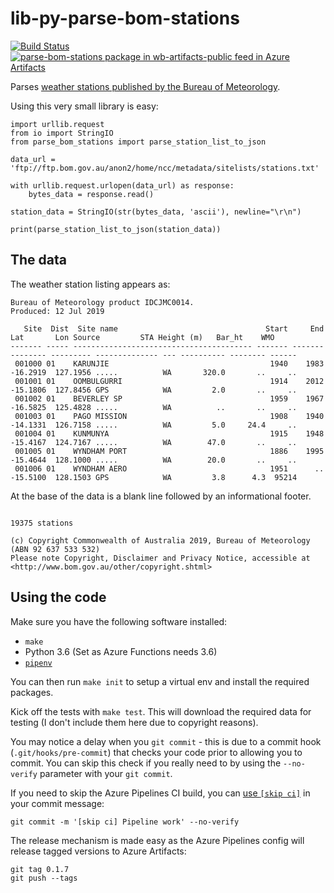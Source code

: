 # lib-py-parse-bom-stations

[![Build Status](https://dev.azure.com/weatherballoon/Weather%20Balloon/_apis/build/status/weather-balloon.lib-py-parse-bom-stations?branchName=master)](https://dev.azure.com/weatherballoon/Weather%20Balloon/_build/latest?definitionId=10&branchName=master) [![parse-bom-stations package in wb-artifacts-public feed in Azure Artifacts](https://feeds.dev.azure.com/weatherballoon/0badd75d-c148-4127-ad1d-b019b1a52dd4/_apis/public/Packaging/Feeds/bdf5f432-cc50-4b9f-9e09-cc8501de6f0d/Packages/6b1dc553-23f2-4c30-aa31-65f5079368a4/Badge)](https://dev.azure.com/weatherballoon/Weather%20Balloon/_packaging?_a=package&feed=bdf5f432-cc50-4b9f-9e09-cc8501de6f0d&package=6b1dc553-23f2-4c30-aa31-65f5079368a4&preferRelease=true)

Parses [weather stations published by the Bureau of Meteorology](ftp://ftp.bom.gov.au/anon2/home/ncc/metadata/sitelists/stations.zip).


Using this very small library is easy:

```
import urllib.request
from io import StringIO
from parse_bom_stations import parse_station_list_to_json

data_url = 'ftp://ftp.bom.gov.au/anon2/home/ncc/metadata/sitelists/stations.txt'

with urllib.request.urlopen(data_url) as response:
    bytes_data = response.read()

station_data = StringIO(str(bytes_data, 'ascii'), newline="\r\n")

print(parse_station_list_to_json(station_data))
```

## The data

The weather station listing appears as:

```
Bureau of Meteorology product IDCJMC0014.                                       Produced: 12 Jul 2019

   Site  Dist  Site name                                 Start     End      Lat       Lon Source         STA Height (m)   Bar_ht    WMO
------- ----- ---------------------------------------- ------- ------- -------- --------- -------------- --- ---------- -------- ------
 001000 01    KARUNJIE                                    1940    1983 -16.2919  127.1956 .....          WA       320.0       ..     ..
 001001 01    OOMBULGURRI                                 1914    2012 -15.1806  127.8456 GPS            WA         2.0       ..     ..
 001002 01    BEVERLEY SP                                 1959    1967 -16.5825  125.4828 .....          WA          ..       ..     ..
 001003 01    PAGO MISSION                                1908    1940 -14.1331  126.7158 .....          WA         5.0     24.4     ..
 001004 01    KUNMUNYA                                    1915    1948 -15.4167  124.7167 .....          WA        47.0       ..     ..
 001005 01    WYNDHAM PORT                                1886    1995 -15.4644  128.1000 .....          WA        20.0       ..     ..
 001006 01    WYNDHAM AERO                                1951      .. -15.5100  128.1503 GPS            WA         3.8      4.3  95214
```

At the base of the data is a blank line followed by an informational footer.

```

19375 stations

(c) Copyright Commonwealth of Australia 2019, Bureau of Meteorology (ABN 92 637 533 532)
Please note Copyright, Disclaimer and Privacy Notice, accessible at <http://www.bom.gov.au/other/copyright.shtml>
```

## Using the code

Make sure you have the following software installed:

- `make`
- Python 3.6 (Set as Azure Functions needs 3.6)
- [`pipenv`](https://pipenv.readthedocs.io/en/latest/)

You can then run `make init` to setup a virtual env and
install the required packages.

Kick off the tests with `make test`. This will download the required data for testing
(I don't include them here due to copyright reasons).

You may notice a delay when you `git commit` - this is due to a commit hook (`.git/hooks/pre-commit`)
that checks your code prior to allowing you to commit. You can skip this check if you really need to
by using the `--no-verify` parameter with your `git commit`.

If you need to skip the Azure Pipelines CI build, you can [use `[skip ci]`](https://docs.microsoft.com/en-us/azure/devops/pipelines/build/triggers?view=azure-devops&tabs=yaml#skipping-ci-for-individual-commits)
in your commit message:

```
git commit -m '[skip ci] Pipeline work' --no-verify
```

The release mechanism is made easy as the Azure Pipelines config will release tagged
versions to Azure Artifacts:

```
git tag 0.1.7
git push --tags
```
